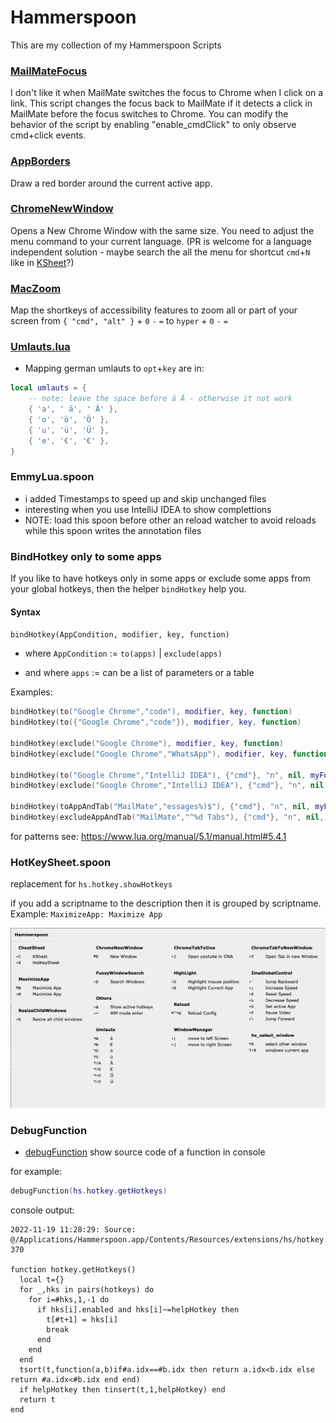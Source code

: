# Hammerspoon 

This are my collection of my Hammerspoon Scripts

### [MailMateFocus](/Functions/MailMateFocus.lua)

I don't like it when MailMate switches the focus to Chrome when I click on a link. This script changes the focus back to MailMate if it detects a click in MailMate before the focus switches to Chrome. You can modify the behavior of the script by enabling "enable_cmdClick" to only observe cmd+click events.  

### [AppBorders](/Functions/AppBorders.lua)

Draw a red border around the current active app.

### [ChromeNewWindow](/Functions/ChromeNewWindow.lua)

Opens a New Chrome Window with the same size. You need to adjust the menu command to your current language. (PR is welcome for a language independent solution - maybe search the all the menu for shortcut `cmd`+`N` like in [KSheet](/Spoons/KSheet.spoon/init.lua)?)

### [MacZoom](/Functions/MacZoom.lua)

Map the shortkeys of accessibility features to zoom all or part of your screen from `{ "cmd", "alt" }` + `0` `-` `=` to `hyper` + `0` `-` `=` 



### [Umlauts.lua](/Functions/Umlauts.lua)

- Mapping german umlauts to `opt`+`key` are in:
```lua
local umlauts = {
    -- note: leave the space before ä Ä - otherwise it not work
    { 'a', ' ä', ' Ä' },
    { 'o', 'ö', 'Ö' },
    { 'u', 'ü', 'Ü' },
    { 'e', '€', '€' },
}

```

### EmmyLua.spoon

- i added Timestamps to speed up and skip unchanged files
- interesting when you use IntelliJ IDEA to show complettions
- NOTE: load this spoon before other an reload watcher to avoid reloads while this spoon writes the annotation files

### BindHotkey only to some apps

If you like to have hotkeys only in some apps or exclude some apps from your global hotkeys, then the helper `bindHotkey` help you.

#### Syntax

`bindHotkey(AppCondition, modifier, key, function)`

- where `AppCondition` := `to(apps)` | `exclude(apps)`

- and where `apps` := can be a list of parameters or a table

Examples:

```lua
bindHotkey(to("Google Chrome","code"), modifier, key, function)
bindHotkey(to({"Google Chrome","code"}), modifier, key, function)

bindHotkey(exclude("Google Chrome"), modifier, key, function)
bindHotkey(exclude("Google Chrome","WhatsApp"), modifier, key, function)

bindHotkey(to("Google Chrome","IntelliJ IDEA"), {"cmd"}, "n", nil, myFunction)
bindHotkey(exclude("Google Chrome","IntelliJ IDEA"), {"cmd"}, "n", nil, myFunction)

bindHotkey(toAppAndTab("MailMate","essages%)$"), {"cmd"}, "n", nil, myFunction)
bindHotkey(excludeAppAndTab("MailMate","^%d Tabs"), {"cmd"}, "n", nil, myFunction)

```

for patterns see:
https://www.lua.org/manual/5.1/manual.html#5.4.1

### HotKeySheet.spoon

replacement for `hs.hotkey.showHotkeys`

if you add a scriptname to the description then it is grouped by scriptname. Example: `MaximizeApp: Maximize App`

![ScreenShot HotKeySheet](./assets/readme/HotKeySheet.png)


### DebugFunction

- [debugFunction](/Helpers/DebugFunction.lua) show source code of a function in console

for example:
```lua
debugFunction(hs.hotkey.getHotkeys)
```

console output:

```text
2022-11-19 11:28:29: Source: @/Applications/Hammerspoon.app/Contents/Resources/extensions/hs/hotkey.lua:357-370

function hotkey.getHotkeys()
  local t={}
  for _,hks in pairs(hotkeys) do
    for i=#hks,1,-1 do
      if hks[i].enabled and hks[i]~=helpHotkey then
        t[#t+1] = hks[i]
        break
      end
    end
  end
  tsort(t,function(a,b)if#a.idx==#b.idx then return a.idx<b.idx else return #a.idx<#b.idx end end)
  if helpHotkey then tinsert(t,1,helpHotkey) end
  return t
end
```